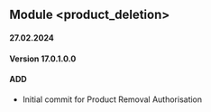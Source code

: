 ## Module <product_deletion>

#### 27.02.2024
#### Version 17.0.1.0.0
#### ADD
- Initial commit for Product Removal Authorisation